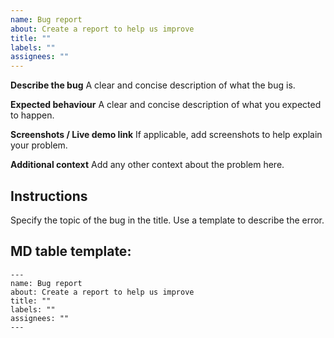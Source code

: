 ```yaml
---
name: Bug report
about: Create a report to help us improve
title: ""
labels: ""
assignees: ""
---
```


**Describe the bug**
A clear and concise description of what the bug is.

**Expected behaviour**
A clear and concise description of what you expected to happen.

**Screenshots / Live demo link**
If applicable, add screenshots to help explain your problem.

**Additional context**
Add any other context about the problem here.

## Instructions
Specify the topic of the bug in the title.
Use a template to describe the error.

## MD table template: 

```
---
name: Bug report
about: Create a report to help us improve
title: ""
labels: ""
assignees: ""
---
```
